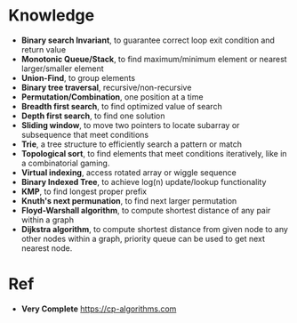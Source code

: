 # Knowledge
* **Binary search Invariant**, to guarantee correct loop exit condition and return value
* **Monotonic Queue/Stack**, to find maximum/minimum element or nearest larger/smaller element
* **Union-Find**, to group elements
* **Binary tree traversal**, recursive/non-recursive
* **Permutation/Combination**, one position at a time
* **Breadth first search**, to find optimized value of search
* **Depth first search**, to find one solution
* **Sliding window**, to move two pointers to locate subarray or subsequence that meet conditions
* **Trie**, a tree structure to efficiently search a pattern or match
* **Topological sort**, to find elements that meet conditions iteratively, like in a combinatorial gaming.
* **Virtual indexing**, access rotated array or wiggle sequence
* **Binary Indexed Tree**, to achieve log(n) update/lookup functionality
* **KMP**, to find longest proper prefix
* **Knuth's next permunation**, to find next larger permutation
* **Floyd-Warshall algorithm**, to compute shortest distance of any pair within a graph
* **Dijkstra algorithm**, to compute shortest distance from given node to any other nodes within a graph, priority queue can be used to get next nearest node.



# Ref
* **Very Complete** https://cp-algorithms.com
